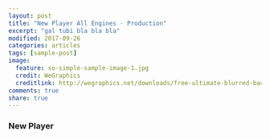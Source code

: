 ```yaml
---
layout: post
title: "New Player All Engines - Production"
excerpt: "gal tubi bla bla bla"
modified: 2017-09-26
categories: articles
tags: [sample-post]
image:
  feature: so-simple-sample-image-1.jpg
  credit: WeGraphics
  creditlink: http://wegraphics.net/downloads/free-ultimate-blurred-background-pack/
comments: true
share: true
---
```

### New Player
<br>
<div class="apester-media" data-media-id="5c28a1be50bcd535c87b34b5" height="350"></div>
<script async src="https://static.apester.com/js/sdk/latest/apester-sdk.js"></script>
<br>
